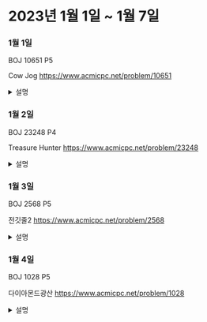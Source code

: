 # 2023년 1월 1일 ~ 1월 7일

### 1월 1일

BOJ 10651
P5

Cow Jog
https://www.acmicpc.net/problem/10651

<details>
<summary>설명</summary>
<div>       
Treasure Hunter를 해결하는데 있어서 도움이 된 LIS 응용 문제들을 보면서 보게된 문제.
T시간 흘렀을 때 소가 있는 위치를 뒤에서부터 미리 계산해 놓고 upperbound를 이용하여 O(NlogN) 처리하는 문제이다.
multiset을 이용하는 테크닉을 배워보았다.
</div>
</details>

### 1월 2일

BOJ 23248
P4

Treasure Hunter
https://www.acmicpc.net/problem/23248

<details>
<summary>설명</summary>
<div >       
설명 : 작년 ICPC때 해결하지못해서 본선을 못간 문제다. 다른 한팀이 문제를 해결하여 본선을 진출하여 다시 해결하고자 하였다. <br>
priority queue를 이용한 그리디한 방식으로 처리를 해주면 문제가 해결 될 것이라고 생각했었는데 이번에 익힌 set을 갱신시키는 방식으로 해결했다.
가장 오른쪽 가장 아래의 보물을 제거해가면서 출발지 올때까지 수거를 하는 것을 ans만큼 반복 해 준다. 모든 보물이 사라질때까지 반복한다.
이 역시도 LIS응용이다.
</div>
</details>

### 1월 3일

BOJ 2568
P5

전깃줄2
https://www.acmicpc.net/problem/2568

<details>
<summary>설명</summary>
<div >       
설명 : 전깃줄1이 dp, nlogn LIS로 Well Known이다. 문제 자체는 nlogn LIS + 역추적이지만 이를 구현하는데 조금 까다롭다.
</div>
</details>

### 1월 4일

BOJ 1028
P5

다이아몬드광산
https://www.acmicpc.net/problem/1028

<details>
<summary>설명</summary>
<div >       
설명 : 누군가의 플레 소개에 있었던 문제로 1915번을 풀고 보니 문제가 요구하는것을 더 쉽게 이해할 수 있었다.
</div>
</details>
